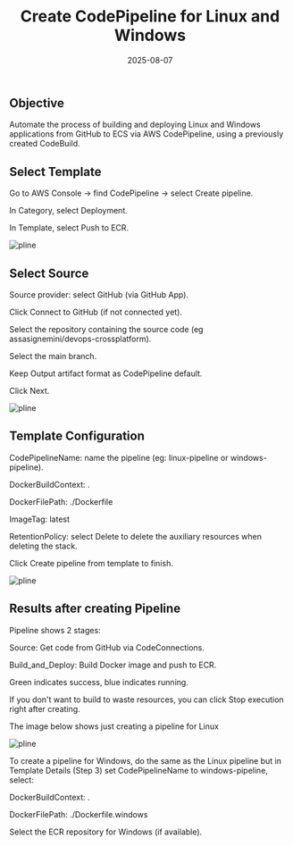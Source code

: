 ﻿---
title : "Create CodePipeline for Linux and Windows"
date: 2025-08-07
weight : 8 
chapter : false
pre : " <b> 8. </b> "
---
## Objective
Automate the process of building and deploying Linux and Windows applications from GitHub to ECS via AWS CodePipeline, using a previously created CodeBuild.

## Select Template

Go to AWS Console → find CodePipeline → select Create pipeline.

In Category, select Deployment.

In Template, select Push to ECR.

![pline](/ThuanWS/images/8-CreateCodePipeline/1.png) 

## Select Source

Source provider: select GitHub (via GitHub App).

Click Connect to GitHub (if not connected yet).

Select the repository containing the source code (eg assasignemini/devops-crossplatform).

Select the main branch.

Keep Output artifact format as CodePipeline default.

Click Next.

![pline](/ThuanWS/images/8-CreateCodePipeline/2.png) 

## Template Configuration

CodePipelineName: name the pipeline (eg: linux-pipeline or windows-pipeline).

DockerBuildContext: .

DockerFilePath: ./Dockerfile

ImageTag: latest

RetentionPolicy: select Delete to delete the auxiliary resources when deleting the stack.

Click Create pipeline from template to finish.

![pline](/ThuanWS/images/8-CreateCodePipeline/3.png) 

## Results after creating Pipeline

Pipeline shows 2 stages:

Source: Get code from GitHub via CodeConnections.

Build_and_Deploy: Build Docker image and push to ECR.

Green indicates success, blue indicates running.

If you don't want to build to waste resources, you can click Stop execution right after creating.

The image below shows just creating a pipeline for Linux

![pline](/ThuanWS/images/8-CreateCodePipeline/4.png) 

To create a pipeline for Windows, do the same as the Linux pipeline but in Template Details (Step 3) set CodePipelineName to windows-pipeline, select:

DockerBuildContext: .

DockerFilePath: ./Dockerfile.windows

Select the ECR repository for Windows (if available).